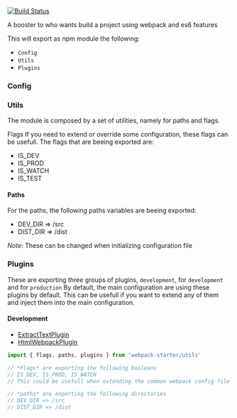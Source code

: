 [![Build Status](https://travis-ci.org/vitorcamachoo/es6-webpack-starter.svg?branch=master)](https://travis-ci.org/vitorcamachoo/es6-webpack-starter)

A booster to who wants build a project using webpack and es6 features

This will export as npm module the following:
* `Config`
* `Utils`
* `Plugins`
  
### Config

### Utils
The module is composed by a set of utilities, namely for paths and flags.

Flags
If you need to extend or override some configuration, these flags can be usefull. The flags that are beeing exported are:
* IS_DEV
* IS_PROD
* IS_WATCH
* IS_TEST

#### Paths
For the paths, the following paths variables are beeing exported:
* DEV_DIR => /src
* DIST_DIR => /dist

*Note*: These can be changed when initializing configuration file

### Plugins
These are exporting three groups of plugins, `development`, for `development` and for `production`
By default, the main configuration are using these plugins by default. This can be usefull if you want to extend any of them and inject them into the main configuration.

#### Development
* [ExtractTextPlugin](https://github.com/webpack-contrib/extract-text-webpack-plugin)
* [HtmlWebpackPlugin](https://github.com/jantimon/html-webpack-plugin)
```js
import { flags, paths, plugins } from 'webpack-starter/utils'

// *Flags* are exporting the following booleans
// IS_DEV, IS_PROD, IS_WATCH
// This could be usefull when extending the common webpack config file

// *paths* are exporting the following directories
// DEV_DIR => /src
// DIST_DIR => /dist
